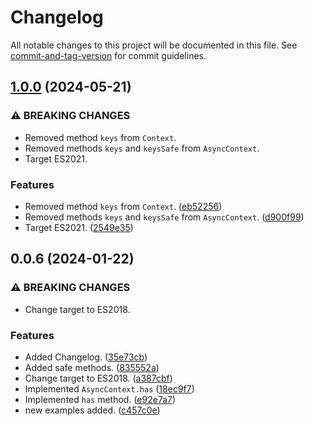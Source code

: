 # Changelog

All notable changes to this project will be documented in this file. See [commit-and-tag-version](https://github.com/absolute-version/commit-and-tag-version) for commit guidelines.

## [1.0.0](https://github.com/LzpTec/ctx/compare/v0.0.6...v1.0.0) (2024-05-21)


### ⚠ BREAKING CHANGES

* Removed method `keys` from `Context`.
* Removed methods `keys` and `keysSafe` from `AsyncContext`.
* Target ES2021.

### Features

* Removed method `keys` from `Context`. ([eb52256](https://github.com/LzpTec/ctx/commit/eb522569e19272f3ddc2cd608c23b7abdb04f97e))
* Removed methods `keys` and `keysSafe` from `AsyncContext`. ([d900f99](https://github.com/LzpTec/ctx/commit/d900f992c96851718080ac36271356dc1f0914c4))
* Target ES2021. ([2549e35](https://github.com/LzpTec/ctx/commit/2549e352bf62651af0743c1ce27788a43803e611))

## 0.0.6 (2024-01-22)


### ⚠ BREAKING CHANGES

* Change target to ES2018.

### Features

* Added Changelog. ([35e73cb](https://github.com/LzpTec/ctx/commit/35e73cbab4a4b79ae2fbed949a64ea732d1bff18))
* Added safe methods. ([835552a](https://github.com/LzpTec/ctx/commit/835552aa32baa4b81dd42ac56569e5e106a5eea3))
* Change target to ES2018. ([a387cbf](https://github.com/LzpTec/ctx/commit/a387cbf5da255b2d1fe822eb834695640882a4d6))
* Implemented `AsyncContext.has` ([18ec9f7](https://github.com/LzpTec/ctx/commit/18ec9f76babb2a172cd89ea9d90d2a4294fa758a))
* Implemented `has` method. ([e92e7a7](https://github.com/LzpTec/ctx/commit/e92e7a74cb82e3cac4878847e55bea176e8b44f2))
* new examples added. ([c457c0e](https://github.com/LzpTec/ctx/commit/c457c0e5e85d8c43ea32b3dad1d5c7404034fff7))
